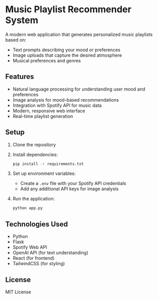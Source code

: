 # Music Playlist Recommender System

A modern web application that generates personalized music playlists based on:
- Text prompts describing your mood or preferences
- Image uploads that capture the desired atmosphere
- Musical preferences and genres

## Features
- Natural language processing for understanding user mood and preferences
- Image analysis for mood-based recommendations
- Integration with Spotify API for music data
- Modern, responsive web interface
- Real-time playlist generation

## Setup

1. Clone the repository
2. Install dependencies:
   ```bash
   pip install -r requirements.txt
   ```
3. Set up environment variables:
   - Create a `.env` file with your Spotify API credentials
   - Add any additional API keys for image analysis

4. Run the application:
   ```bash
   python app.py
   ```

## Technologies Used
- Python
- Flask
- Spotify Web API
- OpenAI API (for text understanding)
- React (for frontend)
- TailwindCSS (for styling)

## License
MIT License
